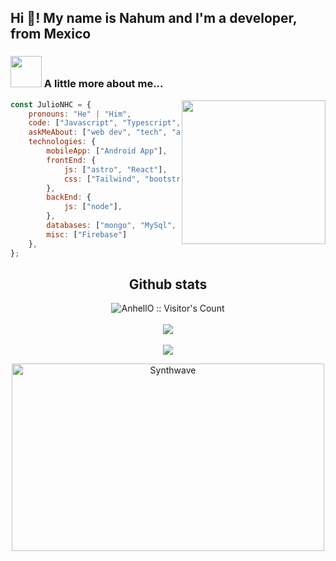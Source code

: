 
<h2 align="left">Hi 👋! My name is Nahum and I'm a developer, from Mexico

### <img src="https://media.giphy.com/media/VgCDAzcKvsR6OM0uWg/giphy.gif" width="50"> A little more about me...  

<img align='right' src="https://media.giphy.com/media/M9gbBd9nbDrOTu1Mqx/giphy.gif" width="230">

  

```javascript
const JulioNHC = {
    pronouns: "He" | "Him",
    code: ["Javascript", "Typescript", "Python", "Java"],
    askMeAbout: ["web dev", "tech", "app dev", "UI/UX design"],
    technologies: {
        mobileApp: ["Android App"],
        frontEnd: {
            js: ["astro", "React"],
            css: ["Tailwind", "bootstrap"]
        },
        backEnd: {
            js: ["node"],
        },
        databases: ["mongo", "MySql", "sqlite"],
        misc: ["Firebase"]
    },
};
```

<h2 align="center">Github stats</h2>
<p align="center">
  <img src="https://profile-counter.glitch.me/{JulioNHC}/count.svg" alt="AnhellO :: Visitor's Count" /> <br><br>
  <img src="https://github-readme-stats.vercel.app/api?username=JulioNHC&show_icons=true&theme=tokyonight"/><br><br>
  <img src="https://github-readme-stats.vercel.app/api/top-langs/?username=JulioNHC&theme=tokyonight&layout=compact"/>
<p align="center"><img src="https://thumbs.gfycat.com/GoodnaturedFondGaur-size_restricted.gif" alt="Synthwave" height="300" width="500"></p>
